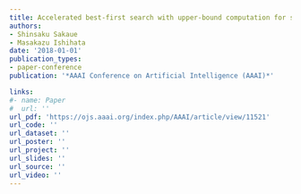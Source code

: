 ```yaml
---
title: Accelerated best-first search with upper-bound computation for submodular function maximization
authors:
- Shinsaku Sakaue
- Masakazu Ishihata
date: '2018-01-01'
publication_types:
- paper-conference
publication: '*AAAI Conference on Artificial Intelligence (AAAI)*'

links:
#- name: Paper
#  url: ''
url_pdf: 'https://ojs.aaai.org/index.php/AAAI/article/view/11521'
url_code: ''
url_dataset: ''
url_poster: ''
url_project: ''
url_slides: ''
url_source: ''
url_video: ''
---
```

